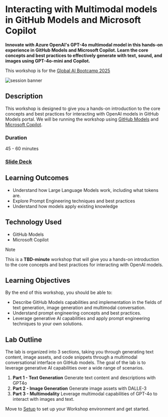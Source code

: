 # Interacting with Multimodal models in GitHub Models and Microsoft Copilot

**Innovate with Azure OpenAI's GPT-4o multimodal model in this hands-on experience in GitHub Models and Microsoft Copilot. Learn the core concepts and best practices to effectively generate with text, sound, and images using GPT-4o-mini and Copilot.**


This workshop is for the [Global AI Bootcamp 2025](https://globalai.community/bootcamp)

![session banner](./Images/banner.jpg)

## Description
This workshop is designed to give you a hands-on introduction to the core concepts and best practices for interacting with OpenAI models in GitHub Models portal. We will be running the workshop using [GitHub Models](https://github.com/marketplace/models) and [Microsoft Copilot](https://copilot.microsoft.com/).


### Duration
45 - 60 minutes

### [Slide Deck](TBD)

## Learning Outcomes
* Understand how Large Language Models work, including what tokens are​.
* Explore Prompt Engineering techniques and best practices​
* Understand how models apply existing knowledge​

## Technology Used
* GitHub Models
* Microsoft Copilot


> [!NOTE]
>This is a **TBD-minute** workshop that will give you a hands-on introduction to the core concepts and best practices for interacting with OpenAI models.



## Learning Objectives

By the end of this workshop, you should be able to:

 - Describe GitHub Models capabilities and implementation in the fields of text generation, image generation and multimodal conversation.
 - Understand prompt engineering concepts and best practices.
 - Leverage generative AI capabilities and apply prompt engineering techniques to your own solutions.

## Lab Outline

The lab is organized into 3 sections, taking you through generating text content, image assets, and code snippets through a multimodal conversational interface on GitHub models. The goal of the lab is to leverage generative AI capabilities over a wide range of scenarios.

1. **Part 1 - Text Generation** Generate text content and descriptions with GPT4o
2. **Part 2 - Image Generation** Generate image assets with DALLE-3
3. **Part 3 - Multimodality** Leverage multimodal capabilities of GPT-4o to interact with images and text.

Move to [Setup](01_Set_up.md) to set up your Workshop environment and get started.